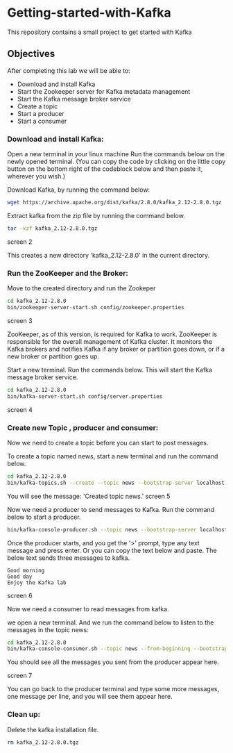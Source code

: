 # Getting-started-with-Kafka
This repository contains a small project to get started with Kafka
## Objectives
After completing this lab we will be able to:

- Download and install Kafka
- Start the Zookeeper server for Kafka metadata management
- Start the Kafka message broker service
- Create a topic
- Start a producer
- Start a consumer

### Download and install Kafka:

Open a new terminal in your linux machine
Run the commands below on the newly opened terminal. (You can copy the code by clicking on the little copy button on the bottom right of the codeblock below and then paste it, wherever you wish.)

Download Kafka, by running the command below:

```bash
wget https://archive.apache.org/dist/kafka/2.8.0/kafka_2.12-2.8.0.tgz
```


Extract kafka from the zip file by running the command below.

```bash
tar -xzf kafka_2.12-2.8.0.tgz
```

screen 2

This creates a new directory 'kafka_2.12-2.8.0' in the current directory.

### Run the ZooKeeper and the Broker:

Move to the created directory and run the Zookeper

```bash
cd kafka_2.12-2.8.0 
bin/zookeeper-server-start.sh config/zookeeper.properties
```
screen 3

ZooKeeper, as of this version, is required for Kafka to work. ZooKeeper is responsible for the overall management of Kafka cluster. It monitors the Kafka brokers and notifies Kafka if any broker or partition goes down, or if a new broker or partition goes up.

Start a new terminal.
Run the commands below. This will start the Kafka message broker service.

```bash
cd kafka_2.12-2.8.0
bin/kafka-server-start.sh config/server.properties
```

screen 4

### Create new Topic , producer and consumer:
Now we need to create a topic before you can start to post messages.

To create a topic named news, start a new terminal and run the command below.

```bash
cd kafka_2.12-2.8.0
bin/kafka-topics.sh --create --topic news --bootstrap-server localhost:9092
```
You will see the message: 'Created topic news.'
screen 5

Now we need a producer to send messages to Kafka. Run the command below to start a producer.

```bash
bin/kafka-console-producer.sh --topic news --bootstrap-server localhost:9092
```

Once the producer starts, and you get the '>' prompt, type any text message and press enter. Or you can copy the text below and paste. The below text sends three messages to kafka.

```
Good morning
Good day
Enjoy the Kafka lab
```

screen 6

Now we need a consumer to read messages from kafka.

we open a new terminal. And we run the command below to listen to the messages in the topic news:

```bash
cd kafka_2.12-2.8.0
bin/kafka-console-consumer.sh --topic news --from-beginning --bootstrap-server localhost:9092
```

You should see all the messages you sent from the producer appear here.

screen 7

You can go back to the producer terminal and type some more messages, one message per line, and you will see them appear here.

### Clean up:

Delete the kafka installation file.
```bash
rm kafka_2.12-2.8.0.tgz
```


##


